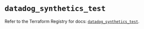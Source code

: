 # `datadog_synthetics_test`

Refer to the Terraform Registry for docs: [`datadog_synthetics_test`](https://registry.terraform.io/providers/datadog/datadog/3.46.0/docs/resources/synthetics_test).
